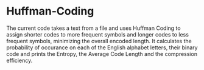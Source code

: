 # Huffman-Coding

The current code takes a text from a file and uses Huffman Coding to assign shorter codes to more frequent symbols and longer codes to less frequent symbols, minimizing the overall encoded length. It calculates the probability of occurance on each of the English alphabet letters, their binary code and prints the Entropy, the Average Code Length and the compression efficiency.
